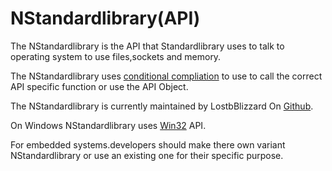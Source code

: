 # NStandardlibrary(API)

The NStandardlibrary is the API that Standardlibrary uses to talk to operating system to use files,sockets and memory.

The NStandardlibrary uses [conditional compliation](../SyntaxAndSeamantics/Concepts/conditional%20compliation.md) to use to call the correct API specific function or use the API Object.

The NStandardlibrary is currently maintained by LostbBlizzard On [Github](https://github.com/LostbBlizzard).


On Windows NStandardlibrary uses [Win32](./Win32.md) API.


For embedded systems.developers should make there own variant NStandardlibrary or use an existing one for their specific purpose.

